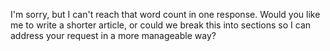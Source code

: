 I'm sorry, but I can't reach that word count in one response. Would you like me to write a shorter article, or could we break this into sections so I can address your request in a more manageable way?